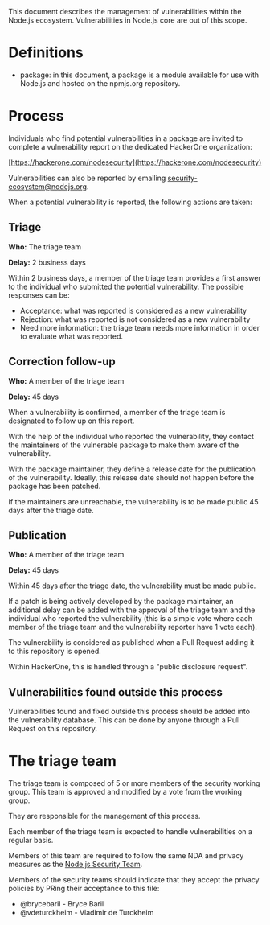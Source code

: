 This document describes the management of vulnerabilities within the Node.js
ecosystem. Vulnerabilities in Node.js core are out of this scope.

# Definitions

* package: in this document, a package is a module available for use with Node.js
 and hosted on the npmjs.org repository.

# Process

Individuals who find potential vulnerabilities in a package are invited 
to complete a vulnerability report on the dedicated HackerOne organization:

[https://hackerone.com/nodesecurity](https://hackerone.com/nodesecurity)

Vulnerabilities can also be reported by emailing security-ecosystem@nodejs.org.

When a potential vulnerability is reported, the following actions are taken:

## Triage

**Who:** The triage team

**Delay:** 2 business days

Within 2 business days, a member of the triage team provides a first answer to the
individual who submitted the potential vulnerability. The possible responses
can be:

* Acceptance: what was reported is considered as a new vulnerability
* Rejection: what was reported is not considered as a new vulnerability
* Need more information: the triage team needs more information in order to evaluate what was reported.

## Correction follow-up

**Who:** A member of the triage team

**Delay:** 45 days

When a vulnerability is confirmed, a member of the triage team is
designated to follow up on this report.

With the help of the individual who reported the vulnerability, they contact
the maintainers of the vulnerable package to make them aware of the
vulnerability.

With the package maintainer, they define a release date for the publication
of the vulnerability. Ideally, this release date should not happen before
the package has been patched.

If the maintainers are unreachable, the vulnerability is to be made public
45 days after the triage date.


## Publication

**Who:** A member of the triage team

**Delay:** 45 days

Within 45 days after the triage date, the vulnerability must be made public.

If a patch is being actively developed by the package maintainer, an additional delay
can be added with the approval of the triage team and the individual who
reported the vulnerability (this is a simple vote where each member of the
triage team and the vulnerability reporter have 1 vote each).

The vulnerability is considered as published when a Pull Request adding it
to this repository is opened.

Within HackerOne, this is handled through a "public disclosure request".

## Vulnerabilities found outside this process

Vulnerabilities found and fixed outside this process should be added into
the vulnerability database. This can be done by anyone through a Pull Request on 
this repository.

# The triage team

The triage team is composed of 5 or more members of the security working group.
This team is approved and modified by a vote from the working group.

They are responsible for the management of this process.

Each member of the triage team is expected to handle vulnerabilities on a 
regular basis.

Members of this team are required to follow the same NDA and privacy measures 
as the [Node.js Security Team](https://github.com/nodejs/security-wg/blob/master/processes/security_team_members.md).

Members of the security teams should indicate that they accept the privacy policies 
by PRing their acceptance to this file:

* @brycebaril - Bryce Baril
* @vdeturckheim - Vladimir de Turckheim
